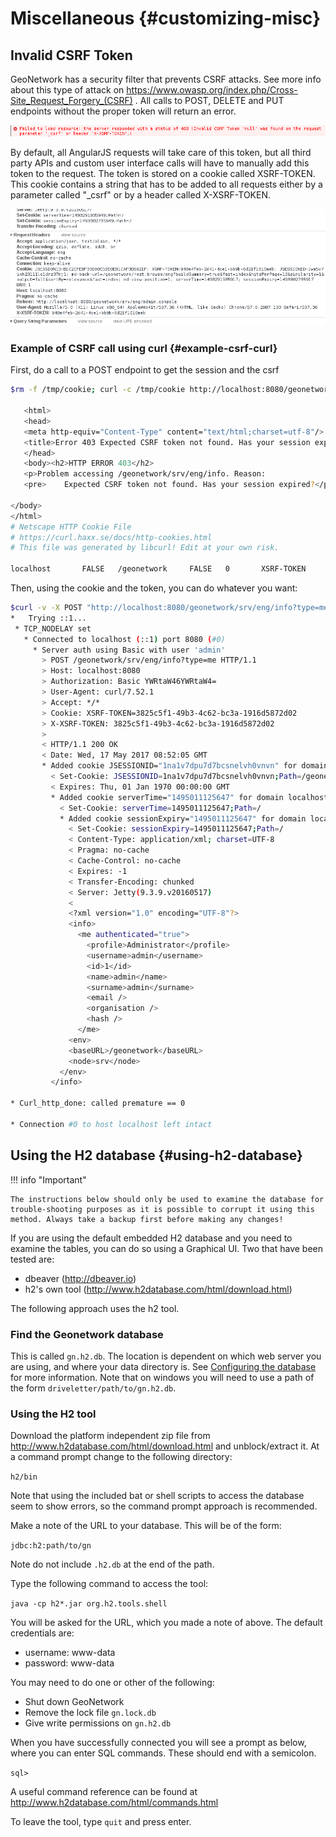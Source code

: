 # Miscellaneous {#customizing-misc}

## Invalid CSRF Token

GeoNetwork has a security filter that prevents CSRF attacks. See more info about this type of attack on <https://www.owasp.org/index.php/Cross-Site_Request_Forgery_(CSRF)> . All calls to POST, DELETE and PUT endpoints without the proper token will return an error.

![](img/csrf2.png)

By default, all AngularJS requests will take care of this token, but all third party APIs and custom user interface calls will have to manually add this token to the request. The token is stored on a cookie called XSRF-TOKEN. This cookie contains a string that has to be added to all requests either by a parameter called "_csrf" or by a header called X-XSRF-TOKEN.

![](img/csrf1.png)

### Example of CSRF call using curl {#example-csrf-curl}

First, do a call to a POST endpoint to get the session and the csrf

``` bash
$rm -f /tmp/cookie; curl -c /tmp/cookie http://localhost:8080/geonetwork/srv/eng/info?type=me -X POST ; cat /tmp/cookie

   <html>
   <head>
   <meta http-equiv="Content-Type" content="text/html;charset=utf-8"/>
   <title>Error 403 Expected CSRF token not found. Has your session expired?</title>
   </head>
   <body><h2>HTTP ERROR 403</h2>
   <p>Problem accessing /geonetwork/srv/eng/info. Reason:
   <pre>    Expected CSRF token not found. Has your session expired?</pre></p><hr><a href="http://eclipse.org/jetty">Powered by Jetty:// 9.3.9.v20160517</a><hr/>

</body>
</html>
# Netscape HTTP Cookie File
# https://curl.haxx.se/docs/http-cookies.html
# This file was generated by libcurl! Edit at your own risk.

localhost       FALSE   /geonetwork     FALSE   0       XSRF-TOKEN      3825c5f1-49b3-4c62-bc3a-1916d5872d02
```

Then, using the cookie and the token, you can do whatever you want:

``` bash
$curl -v -X POST "http://localhost:8080/geonetwork/srv/eng/info?type=me" -H "X-XSRF-TOKEN: 3825c5f1-49b3-4c62-bc3a-1916d5872d02" --user admin:admin -b /tmp/cookie
*   Trying ::1...
 * TCP_NODELAY set
   * Connected to localhost (::1) port 8080 (#0)
     * Server auth using Basic with user 'admin'
       > POST /geonetwork/srv/eng/info?type=me HTTP/1.1
       > Host: localhost:8080
       > Authorization: Basic YWRtaW46YWRtaW4=
       > User-Agent: curl/7.52.1
       > Accept: */*
       > Cookie: XSRF-TOKEN=3825c5f1-49b3-4c62-bc3a-1916d5872d02
       > X-XSRF-TOKEN: 3825c5f1-49b3-4c62-bc3a-1916d5872d02
       >
       < HTTP/1.1 200 OK
       < Date: Wed, 17 May 2017 08:52:05 GMT
       * Added cookie JSESSIONID="1na1v7dpu7d7bcsnelvh0vnvn" for domain localhost, path /geonetwork, expire 0
         < Set-Cookie: JSESSIONID=1na1v7dpu7d7bcsnelvh0vnvn;Path=/geonetwork
         < Expires: Thu, 01 Jan 1970 00:00:00 GMT
         * Added cookie serverTime="1495011125647" for domain localhost, path /, expire 0
           < Set-Cookie: serverTime=1495011125647;Path=/
           * Added cookie sessionExpiry="1495011125647" for domain localhost, path /, expire 0
             < Set-Cookie: sessionExpiry=1495011125647;Path=/
             < Content-Type: application/xml; charset=UTF-8
             < Pragma: no-cache
             < Cache-Control: no-cache
             < Expires: -1
             < Transfer-Encoding: chunked
             < Server: Jetty(9.3.9.v20160517)
             <
             <?xml version="1.0" encoding="UTF-8"?>
             <info>
               <me authenticated="true">
                 <profile>Administrator</profile>
                 <username>admin</username>
                 <id>1</id>
                 <name>admin</name>
                 <surname>admin</surname>
                 <email />
                 <organisation />
                 <hash />
               </me>
             <env>
             <baseURL>/geonetwork</baseURL>
             <node>srv</node>
           </env>
         </info>

* Curl_http_done: called premature == 0

* Connection #0 to host localhost left intact
```

## Using the H2 database {#using-h2-database}

!!! info "Important"

    The instructions below should only be used to examine the database for trouble-shooting purposes as it is possible to corrupt it using this method. Always take a backup first before making any changes!


If you are using the default embedded H2 database and you need to examine the tables, you can do so using a Graphical UI. Two that have been tested are:

-   dbeaver (<http://dbeaver.io>)
-   h2's own tool (<http://www.h2database.com/html/download.html>)

The following approach uses the h2 tool.

### Find the Geonetwork database

This is called `gn.h2.db`. The location is dependent on which web server you are using, and where your data directory is. See [Configuring the database](../install-guide/configuring-database.md) for more information. Note that on windows you will need to use a path of the form `driveletter/path/to/gn.h2.db`.

### Using the H2 tool

Download the platform independent zip file from <http://www.h2database.com/html/download.html> and unblock/extract it. At a command prompt change to the following directory:

`h2/bin`

Note that using the included bat or shell scripts to access the database seem to show errors, so the command prompt approach is recommended.

Make a note of the URL to your database. This will be of the form:

`jdbc:h2:path/to/gn`

Note do not include `.h2.db` at the end of the path.

Type the following command to access the tool:

`java -cp h2*.jar org.h2.tools.shell`

You will be asked for the URL, which you made a note of above. The default credentials are:

-   username: www-data
-   password: www-data

You may need to do one or other of the following:

-   Shut down GeoNetwork
-   Remove the lock file `gn.lock.db`
-   Give write permissions on `gn.h2.db`

When you have successfully connected you will see a prompt as below, where you can enter SQL commands. These should end with a semicolon.

`sql>`

A useful command reference can be found at <http://www.h2database.com/html/commands.html>

To leave the tool, type `quit` and press enter.
